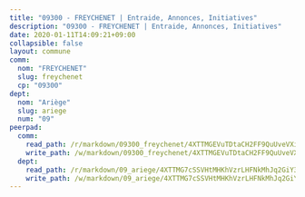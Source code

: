 ```yaml
---
title: "09300 - FREYCHENET | Entraide, Annonces, Initiatives"
description: "09300 - FREYCHENET | Entraide, Annonces, Initiatives"
date: 2020-01-11T14:09:21+09:00
collapsible: false
layout: commune
comm:
  nom: "FREYCHENET"
  slug: freychenet
  cp: "09300"
dept:
  nom: "Ariège"
  slug: ariege
  num: "09"
peerpad:
  comm:
    read_path: /r/markdown/09300_freychenet/4XTTMGEVuTDtaCH2FF9QuUveVXi3peeurSFrMBPcPiGZjKtcH
    write_path: /w/markdown/09300_freychenet/4XTTMGEVuTDtaCH2FF9QuUveVXi3peeurSFrMBPcPiGZjKtcH-K3TgUp8rTqemaeAPgH6iQZ2cgb3DGoVbAQmdqsvKYnQDvgLp8JseTtbePysNDU9yS9fqnZynXgP4orPFjSxPf1QrMR7Ut6aJUKX4nQgMLGXbPqdXydKZQfYvPJi6yRL5ebWRNWJ5
  dept:
    read_path: /r/markdown/09_ariege/4XTTMG7cSSVHtMHKhVzrLHFNkMhJq2GiY37tW1RLaySvmC5m7
    write_path: /w/markdown/09_ariege/4XTTMG7cSSVHtMHKhVzrLHFNkMhJq2GiY37tW1RLaySvmC5m7-K3TgTss1C8HjViVkpwivQX7MahnqC11ekSJQuYEnrMDTmDE1FfJsoB9BatqQw5xZL2YVE8soFWdt5YbjPCiw8Nef7nnDAgssxyMxh5u11RAcuqPo3TLSQutK9TFNiNP3xhEoTkkD
---
```


